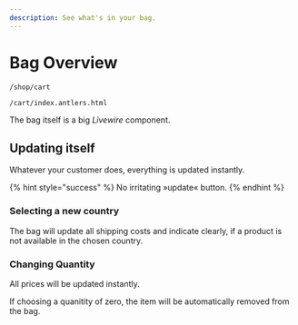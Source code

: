 ```yaml
---
description: See what's in your bag.
---
```


# Bag Overview

```text
/shop/cart

/cart/index.antlers.html
```

The bag itself is a big _Livewire_ component. 

## Updating itself

Whatever your customer does, everything is updated instantly.

{% hint style="success" %}
No irritating »update« button.
{% endhint %}

### Selecting a new country

The bag will update all shipping costs and indicate clearly, if a product is not available in the chosen country.

### Changing Quantity

All prices will be updated instantly. 

If choosing a quanitity of zero, the item will be automatically removed from the bag.

